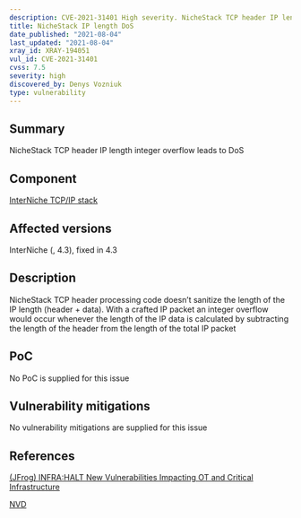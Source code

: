 ```yaml
---
description: CVE-2021-31401 High severity. NicheStack TCP header IP length integer overflow leads to DoS
title: NicheStack IP length DoS
date_published: "2021-08-04"
last_updated: "2021-08-04"
xray_id: XRAY-194051
vul_id: CVE-2021-31401
cvss: 7.5
severity: high
discovered_by: Denys Vozniuk
type: vulnerability
---
```

## Summary
NicheStack TCP header IP length integer overflow leads to DoS

## Component

[InterNiche TCP/IP stack](https://www.hcc-embedded.com/products/networking/tcpip-applications)

## Affected versions

InterNiche (, 4.3), fixed in 4.3

## Description

NicheStack TCP header processing code doesn’t sanitize the length of the IP length (header + data). With a crafted IP packet an integer overflow would occur whenever the length of the IP data is calculated by subtracting the length of the header from the length of the total IP packet

## PoC

No PoC is supplied for this issue

## Vulnerability mitigations

No vulnerability mitigations are supplied for this issue

## References

[(JFrog) INFRA:HALT New Vulnerabilities Impacting OT and Critical Infrastructure](https://jfrog.com/blog/infrahalt-14-new-security-vulnerabilities-found-in-nichestack/)

[NVD](https://nvd.nist.gov/vuln/detail/CVE-2021-31401)